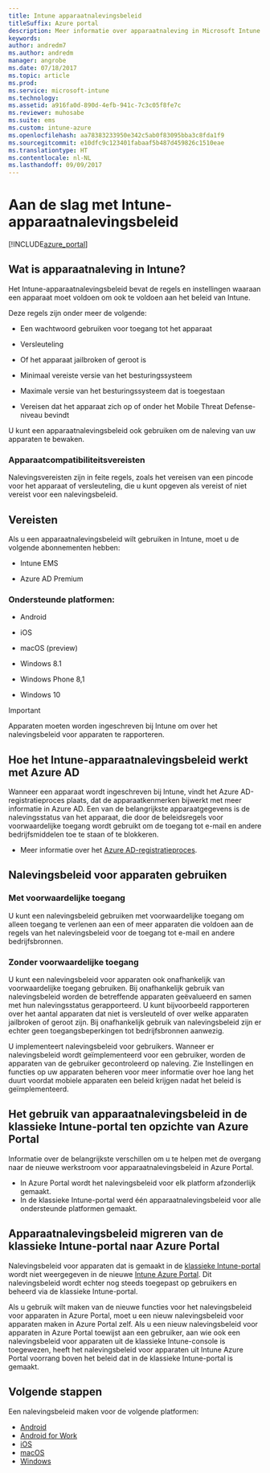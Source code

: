 ```yaml
---
title: Intune apparaatnalevingsbeleid
titleSuffix: Azure portal
description: Meer informatie over apparaatnaleving in Microsoft Intune
keywords: 
author: andredm7
ms.author: andredm
manager: angrobe
ms.date: 07/18/2017
ms.topic: article
ms.prod: 
ms.service: microsoft-intune
ms.technology: 
ms.assetid: a916fa0d-890d-4efb-941c-7c3c05f8fe7c
ms.reviewer: muhosabe
ms.suite: ems
ms.custom: intune-azure
ms.openlocfilehash: aa78383233950e342c5ab0f83095bba3c8fda1f9
ms.sourcegitcommit: e10dfc9c123401fabaaf5b487d459826c1510eae
ms.translationtype: HT
ms.contentlocale: nl-NL
ms.lasthandoff: 09/09/2017
---
```

# <a name="get-started-with-intune-device-compliance-policies"></a>Aan de slag met Intune-apparaatnalevingsbeleid

[!INCLUDE[azure_portal](./includes/azure_portal.md)]

## <a name="what-is-device-compliance-in-intune"></a>Wat is apparaatnaleving in Intune?

Het Intune-apparaatnalevingsbeleid bevat de regels en instellingen waaraan een apparaat moet voldoen om ook te voldoen aan het beleid van Intune.

Deze regels zijn onder meer de volgende:

- Een wachtwoord gebruiken voor toegang tot het apparaat

- Versleuteling

- Of het apparaat jailbroken of geroot is

- Minimaal vereiste versie van het besturingssysteem

- Maximale versie van het besturingssysteem dat is toegestaan

- Vereisen dat het apparaat zich op of onder het Mobile Threat Defense-niveau bevindt

U kunt een apparaatnalevingsbeleid ook gebruiken om de naleving van uw apparaten te bewaken.

### <a name="device-compliance-requirements"></a>Apparaatcompatibiliteitsvereisten

Nalevingsvereisten zijn in feite regels, zoals het vereisen van een pincode voor het apparaat of versleuteling, die u kunt opgeven als vereist of niet vereist voor een nalevingsbeleid.

<!---### Actions for noncompliance

You can specify what needs to happen when a device is determined as noncompliant. This can be a sequence of actions during a specific time.
When you specify these actions, Intune will automatically initiate them in the sequence you specify. See the following example of a sequence of
actions for a device that continues to be in the noncompliant status for
a week:

-   When the device is first determined to be non-compliant, an email with noncompliant notification is sent to the user.

-   3 days after initial noncompliance state, a follow up reminder is sent to the user.

-   5 days after initial noncompliance state, a final reminder with a notification that access to company resources will be blocked on the device in 2 days if the compliance issues are not remediated is sent to the user.

-   7 days after initial noncompliance state, access to company resources is blocked. This requires that you have conditional access policy that specifies that access from noncompliant devices should    be blocked for services such as Exchange and SharePoint.

### Grace Period

This is the time between when a device is first determined as
noncompliant to when access to company resources on that device is blocked. This time allows for time that the user has to resolve
compliance issues on the device. You can also use this time to create your action sequences to send notifications to the user before their access is blocked.

Remember that you need to implement conditional access policies in addition to compliance policies in order for access to company resources to be blocked.--->

##  <a name="pre-requisites"></a>Vereisten

Als u een apparaatnalevingsbeleid wilt gebruiken in Intune, moet u de volgende abonnementen hebben:

- Intune EMS

- Azure AD Premium

###  <a name="supported-platforms"></a>Ondersteunde platformen:

-   Android

-   iOS

-   macOS (preview)

-   Windows 8.1

-   Windows Phone 8,1

-   Windows 10

> [!IMPORTANT]
> Apparaten moeten worden ingeschreven bij Intune om over het nalevingsbeleid voor apparaten te rapporteren.

## <a name="how-intune-device-compliance-policies-work-with-azure-ad"></a>Hoe het Intune-apparaatnalevingsbeleid werkt met Azure AD

Wanneer een apparaat wordt ingeschreven bij Intune, vindt het Azure AD-registratieproces plaats, dat de apparaatkenmerken bijwerkt met meer informatie in Azure AD. Een van de belangrijkste apparaatgegevens is de nalevingsstatus van het apparaat, die door de beleidsregels voor voorwaardelijke toegang wordt gebruikt om de toegang tot e-mail en andere bedrijfsmiddelen toe te staan of te blokkeren.

- Meer informatie over het [Azure AD-registratieproces](https://docs.microsoft.com/azure/active-directory/active-directory-device-registration-overview).

##  <a name="ways-to-use-device-compliance-policies"></a>Nalevingsbeleid voor apparaten gebruiken

### <a name="with-conditional-access"></a>Met voorwaardelijke toegang
U kunt een nalevingsbeleid gebruiken met voorwaardelijke toegang om alleen toegang te verlenen aan een of meer apparaten die voldoen aan de regels van het nalevingsbeleid voor de toegang tot e-mail en andere bedrijfsbronnen.

### <a name="without-conditional-access"></a>Zonder voorwaardelijke toegang
U kunt een nalevingsbeleid voor apparaten ook onafhankelijk van voorwaardelijke toegang gebruiken. Bij onafhankelijk gebruik van nalevingsbeleid worden de betreffende apparaten geëvalueerd en samen met hun nalevingsstatus gerapporteerd. U kunt bijvoorbeeld rapporteren over het aantal apparaten dat niet is versleuteld of over welke apparaten jailbroken of geroot zijn. Bij onafhankelijk gebruik van nalevingsbeleid zijn er echter geen toegangsbeperkingen tot bedrijfsbronnen aanwezig.

U implementeert nalevingsbeleid voor gebruikers. Wanneer er nalevingsbeleid wordt geïmplementeerd voor een gebruiker, worden de apparaten van de gebruiker gecontroleerd op naleving. Zie Instellingen en functies op uw apparaten beheren voor meer informatie over hoe lang het duurt voordat mobiele apparaten een beleid krijgen nadat het beleid is geïmplementeerd.

##  <a name="using-device-compliance-policies-in-the-intune-classic-portal-vs-azure-portal"></a>Het gebruik van apparaatnalevingsbeleid in de klassieke Intune-portal ten opzichte van Azure Portal

Informatie over de belangrijkste verschillen om u te helpen met de overgang naar de nieuwe werkstroom voor apparaatnalevingsbeleid in Azure Portal.

- In Azure Portal wordt het nalevingsbeleid voor elk platform afzonderlijk gemaakt.
- In de klassieke Intune-portal werd één apparaatnalevingsbeleid voor alle ondersteunde platformen gemaakt.

<!--- -   In the Azure portal, you have the ability to specify actions and notifications that are intiated when a device is determined to be noncompliant. This ability does not exist in the Intune admin console.

-   In the Azure portal, you can set a grace period to allow time for the end-user to get their device back to compliance status before they completely lose the ability to get company data on their device. This is not available in the Intune admin console.--->

##  <a name="migrate-device-compliance-policies-from-the-intune-classic-portal-to-the-azure-portal"></a>Apparaatnalevingsbeleid migreren van de klassieke Intune-portal naar Azure Portal

Nalevingsbeleid voor apparaten dat is gemaakt in de [klassieke Intune-portal](https://manage.microsoft.com) wordt niet weergegeven in de nieuwe [Intune Azure Portal](https://portal.azure.com). Dit nalevingsbeleid wordt echter nog steeds toegepast op gebruikers en beheerd via de klassieke Intune-portal.

Als u gebruik wilt maken van de nieuwe functies voor het nalevingsbeleid voor apparaten in Azure Portal, moet u een nieuw nalevingsbeleid voor apparaten maken in Azure Portal zelf. Als u een nieuw nalevingsbeleid voor apparaten in Azure Portal toewijst aan een gebruiker, aan wie ook een nalevingsbeleid voor apparaten uit de klassieke Intune-console is toegewezen, heeft het nalevingsbeleid voor apparaten uit Intune Azure Portal voorrang boven het beleid dat in de klassieke Intune-portal is gemaakt.

##  <a name="next-steps"></a>Volgende stappen

Een nalevingsbeleid maken voor de volgende platformen:

- [Android](compliance-policy-create-android.md)
- [Android for Work](compliance-policy-create-android-for-work.md)
- [iOS](compliance-policy-create-ios.md)
- [macOS](compliance-policy-create-mac-os.md)
- [Windows](compliance-policy-create-windows.md)
